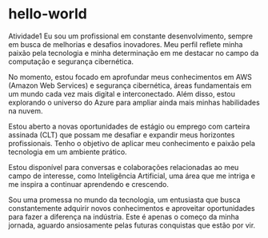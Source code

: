 # hello-world
Atividade1
Eu sou um profissional em constante desenvolvimento, sempre em busca de melhorias e desafios inovadores. Meu perfil reflete minha paixão pela tecnologia e minha determinação em me destacar no campo da computação e segurança cibernética.

No momento, estou focado em aprofundar meus conhecimentos em AWS (Amazon Web Services) e segurança cibernética, áreas fundamentais em um mundo cada vez mais digital e interconectado. Além disso, estou explorando o universo do Azure para ampliar ainda mais minhas habilidades na nuvem.

Estou aberto a novas oportunidades de estágio ou emprego com carteira assinada (CLT) que possam me desafiar e expandir meus horizontes profissionais. Tenho o objetivo de aplicar meu conhecimento e paixão pela tecnologia em um ambiente prático.

Estou disponível para conversas e colaborações relacionadas ao meu campo de interesse, como Inteligência Artificial, uma área que me intriga e me inspira a continuar aprendendo e crescendo.

Sou uma promessa no mundo da tecnologia, um entusiasta que busca constantemente adquirir novos conhecimentos e aproveitar oportunidades para fazer a diferença na indústria. Este é apenas o começo da minha jornada, aguardo ansiosamente pelas futuras conquistas que estão por vir.
